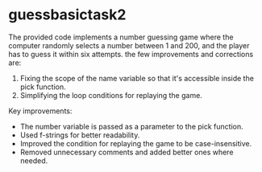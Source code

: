 # guessbasictask2
The provided code implements a number guessing game where the computer randomly selects a number between 1 and 200, and the player has to guess it within six attempts.
the few improvements and corrections are:
1. Fixing the scope of the name variable so that it's accessible inside the pick function.
2. Simplifying the loop conditions for replaying the game.


Key improvements:
- The number variable is passed as a parameter to the pick function.
- Used f-strings for better readability.
- Improved the condition for replaying the game to be case-insensitive.
- Removed unnecessary comments and added better ones where needed.
